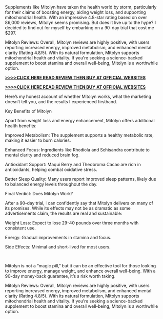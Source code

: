 Supplements like Mitolyn have taken the health world by storm, particularly for their claims of boosting energy, aiding weight loss, and supporting mitochondrial health. With an impressive 4.8-star rating based on over 86,000 reviews, Mitolyn seems promising.﻿ But does it live up to the hype? I decided to find out for myself by embarking on a 90-day trial that cost me $297.



Mitolyn Reviews: Overall, Mitolyn reviews are highly positive, with users reporting increased energy, improved metabolism, and enhanced mental clarity (Rating 4.8/5). With its natural formulation, Mitolyn supports mitochondrial health and vitality. If you're seeking a science-backed supplement to boost stamina and overall well-being, Mitolyn is a worthwhile option.


**[>>>>CLICK HERE READ REVIEW THEN BUY AT OFFICIAL WEBSITES​](https://8df33x0djhpx2bvdlkwgzc0z6k.hop.clickbank.net)**


**[>>>>CLICK HERE READ REVIEW THEN BUY AT OFFICIAL WEBSITES​](https://8df33x0djhpx2bvdlkwgzc0z6k.hop.clickbank.net)**



Here’s my honest account of whether Mitolyn works, what the marketing doesn’t tell you, and the results I experienced firsthand.

Key Benefits of Mitolyn

Apart from weight loss and energy enhancement, Mitolyn offers additional health benefits:


Improved Metabolism: The supplement supports a healthy metabolic rate, making it easier to burn calories.

Enhanced Focus: Ingredients like Rhodiola and Schisandra contribute to mental clarity and reduced brain fog.

Antioxidant Support: Maqui Berry and Theobroma Cacao are rich in antioxidants, helping combat oxidative stress.

Better Sleep Quality: Many users report improved sleep patterns, likely due to balanced energy levels throughout the day.





Final Verdict: Does Mitolyn Work?

After a 90-day trial, I can confidently say that Mitolyn delivers on many of its promises. While its effects may not be as dramatic as some advertisements claim, the results are real and sustainable:


Weight Loss: Expect to lose 29-40 pounds over three months with consistent use.

Energy: Gradual improvements in stamina and focus.

Side Effects: Minimal and short-lived for most users.

﻿

Mitolyn is not a “magic pill,” but it can be an effective tool for those looking to improve energy, manage weight, and enhance overall well-being. With a 90-day money-back guarantee, it’s a risk worth taking.



Mitolyn Reviews: Overall, Mitolyn reviews are highly positive, with users reporting increased energy, improved metabolism, and enhanced mental clarity (Rating 4.8/5). With its natural formulation, Mitolyn supports mitochondrial health and vitality. If you're seeking a science-backed supplement to boost stamina and overall well-being, Mitolyn is a worthwhile option.
​
